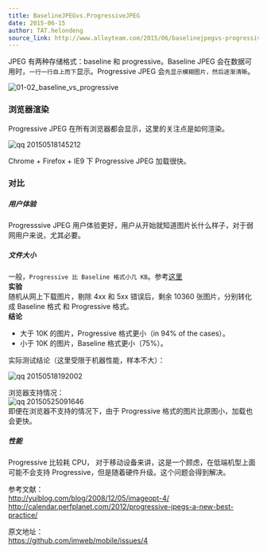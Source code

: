 ```yaml
---
title: BaselineJPEGvs.ProgressiveJPEG
date: 2015-06-15
author: TAT.helondeng
source_link: http://www.alloyteam.com/2015/06/baselinejpegvs-progressivejpeg/
---
```


<!-- {% raw %} - for jekyll -->

JPEG 有两种存储格式：baseline 和 progressive。Baseline JPEG 会在数据可用时，`一行一行自上而下`显示。Progressive JPEG 会`先显示模糊图片，然后逐渐清晰`。

![01-02_baseline_vs_progressive](https://cloud.githubusercontent.com/assets/3880323/7693875/e38c96d2-fe0a-11e4-9fc9-5a116df51920.jpg)  

### 浏览器渲染

Progressive JPEG 在所有浏览器都会显示，这里的关注点是如何渲染。

![qq 20150518145212](https://cloud.githubusercontent.com/assets/3880323/7693874/df6d4236-fe0a-11e4-9c1a-d4e7fe93996e.png)

Chrome + Firefox + IE9 下 Progressive JPEG 加载很快。

### 对比

##### 用户体验

Progresssive JPEG 用户体验更好，用户从开始就知道图片长什么样子，对于弱网用户来说，尤其必要。

##### 文件大小

一般，`Progressive 比 Baseline 格式小几 KB`。参考[这里](http://yuiblog.com/blog/2008/12/05/imageopt-4/)  
**实验**  
随机从网上下载图片，剔除 4xx 和 5xx 错误后，剩余 10360 张图片，分别转化成 Baseline 格式 和 Progressive 格式。  
**结论**

-   大于 10K 的图片，Progressive 格式更小（in 94% of the cases）。
-   小于 10K 的图片，Baseline 格式更小（75%）。

实际测试结论（这里受限于机器性能，样本不大）：

![qq 20150518192002](https://cloud.githubusercontent.com/assets/3880323/7693877/fa0f1be6-fe0a-11e4-8ba1-b25717617f4e.png)

浏览器支持情况：  
![qq 20150525091646](https://cloud.githubusercontent.com/assets/3880323/7790545/dcfc5c2c-02be-11e5-911e-ece2af1c5e8e.png)  
即便在浏览器不支持的情况下，由于 Progressive 格式的图片比原图小，加载也会更快。

##### 性能

Progressive 比较耗 CPU， 对于移动设备来讲，这是一个顾虑，在低端机型上面可能不会支持 Progressive，但是随着硬件升级。这个问题会得到解决。

参考文献：  
<http://yuiblog.com/blog/2008/12/05/imageopt-4/>  
<http://calendar.perfplanet.com/2012/progressive-jpegs-a-new-best-practice/>

原文地址：  
<https://github.com/imweb/mobile/issues/4>

<!-- {% endraw %} - for jekyll -->